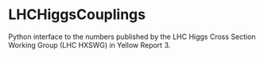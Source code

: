 LHCHiggsCouplings
=================

Python interface to the numbers published by the LHC Higgs Cross Section Working Group (LHC HXSWG) in Yellow Report 3.
